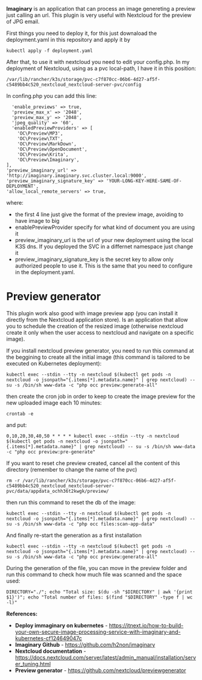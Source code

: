 **Imaginary** is an application that can process an image genereting a preview just calling an url. This plugin is very useful with Nextcloud for the preview of JPG email.

First things you need to deploy it, for this just downaload the deployment.yaml in this repository and apply it by

```
kubectl apply -f deployment.yaml
```

After that, to use it with nextcloud you need to edit your config.php. In my deployment of Nextcloud, using as a pvc local-path, I have it in this position:
```
/var/lib/rancher/k3s/storage/pvc-c7f870cc-06b6-4d27-af5f-c5489bb4c520_nextcloud_nextcloud-server-pvc/config
```

In confing.php you can add this line:
```
  'enable_previews' => true,
  'preview_max_x' => '2048',
  'preview_max_y' => '2048',
  'jpeg_quality' => '60',
  'enabledPreviewProviders' => [
    'OC\Preview\MP3',
    'OC\Preview\TXT',
    'OC\Preview\MarkDown',
    'OC\Preview\OpenDocument',
    'OC\Preview\Krita',
    'OC\Preview\Imaginary',
],
'preview_imaginary_url' => 'http://imaginary.imaginary.svc.cluster.local:9000',
'preview_imaginary_signature_key' => 'YOUR-LONG-KEY-HERE-SAME-OF-DEPLOYMENT',
'allow_local_remote_servers' => true,
```

where:
* the first 4 line just give the format of the preview image, avoiding to have image to big
* enablePreviewProvider specify for what kind of document you are using it
* preview_imaginary_url is the url of your new deployment using the local K3S dns. If you deployed the SVC in a differnet namespace just change it
* preview_imaginary_signature_key is the secret key to allow only authorized people to use it. This is the same that you need to configure in the deployment.yaml.


# Preview generator
This plugin work also good with image preview app (you can install it directly from the Nextcloud application store). Is an application that allow you to schedule the creation of the resized image (otherwise nextcloud create it only when the user access to nextcloud and navigate on a specific image).

If you install nextcloud preview generator, you need to run this command at the beggining to create all the initial image (this command is tailored to be executed on Kubernetes deployment):
```
kubectl exec --stdin --tty -n nextcloud $(kubectl get pods -n nextcloud -o jsonpath="{.items[*].metadata.name}" | grep nextcloud) -- su -s /bin/sh www-data -c "php occ preview:generate-all"
```

then create the cron job in order to keep to create the image preview for the new uploaded image each 10 minutes:

```
crontab -e
```

and put:
```
0,10,20,30,40,50 * * * * kubectl exec --stdin --tty -n nextcloud $(kubectl get pods -n nextcloud -o jsonpath="{.items[*].metadata.name}" | grep nextcloud) -- su -s /bin/sh www-data -c "php occ preview:pre-generate"
```

If you want to reset che preview created, cancel all the content of this directory (remember to change the name of the pvc)

```
rm -r /var/lib/rancher/k3s/storage/pvc-c7f870cc-06b6-4d27-af5f-c5489bb4c520_nextcloud_nextcloud-server-pvc/data/appdata_ochh36t2kwgk/preview/
```

then run this command to reset the db of the image:

```
kubectl exec --stdin --tty -n nextcloud $(kubectl get pods -n nextcloud -o jsonpath="{.items[*].metadata.name}" | grep nextcloud) -- su -s /bin/sh www-data -c "php occ files:scan-app-data"
```

And finally re-start the generation as a first installation

```
kubectl exec --stdin --tty -n nextcloud $(kubectl get pods -n nextcloud -o jsonpath="{.items[*].metadata.name}" | grep nextcloud) -- su -s /bin/sh www-data -c "php occ preview:generate-all"
```

During the generation of the file, you can move in the preview folder and run this command to check how much file was scanned and the space used:
```
DIRECTORY="./"; echo "Total size: $(du -sh "$DIRECTORY" | awk '{print $1}')"; echo "Total number of files: $(find "$DIRECTORY" -type f | wc -l)"
```


**References:**
* **Deploy immaginary on kubernetes** - https://itnext.io/how-to-build-your-own-secure-image-processing-service-with-imaginary-and-kubernetes-cf124649047c
* **Imaginary Github** - https://github.com/h2non/imaginary
* **Nextcloud documentation** - https://docs.nextcloud.com/server/latest/admin_manual/installation/server_tuning.html
* **Preview generator** - https://github.com/nextcloud/previewgenerator
